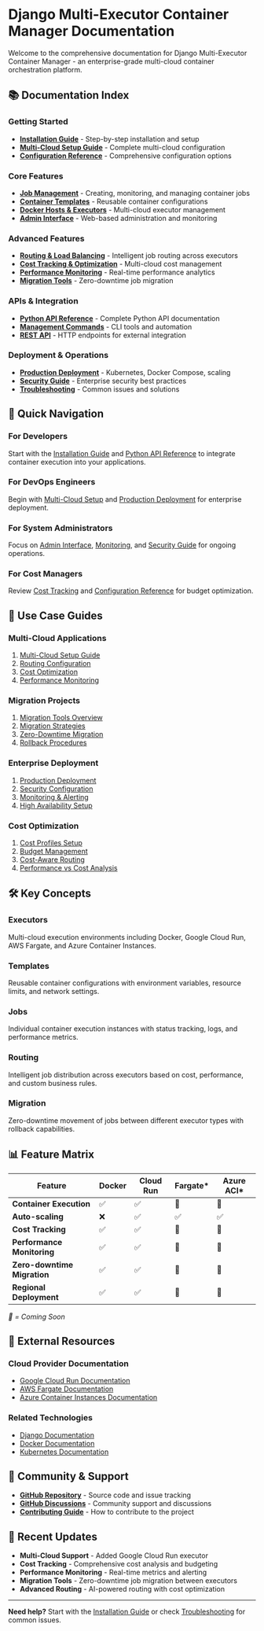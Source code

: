 # Django Multi-Executor Container Manager Documentation

Welcome to the comprehensive documentation for Django Multi-Executor Container Manager - an enterprise-grade multi-cloud container orchestration platform.

## 📚 Documentation Index

### Getting Started
- **[Installation Guide](installation.md)** - Step-by-step installation and setup
- **[Multi-Cloud Setup Guide](multi-cloud-setup.md)** - Complete multi-cloud configuration
- **[Configuration Reference](configuration.md)** - Comprehensive configuration options

### Core Features
- **[Job Management](jobs.md)** - Creating, monitoring, and managing container jobs
- **[Container Templates](templates.md)** - Reusable container configurations
- **[Docker Hosts & Executors](docker-hosts.md)** - Multi-cloud executor management
- **[Admin Interface](admin.md)** - Web-based administration and monitoring

### Advanced Features
- **[Routing & Load Balancing](routing.md)** - Intelligent job routing across executors
- **[Cost Tracking & Optimization](cost-tracking.md)** - Multi-cloud cost management
- **[Performance Monitoring](monitoring.md)** - Real-time performance analytics
- **[Migration Tools](migration.md)** - Zero-downtime job migration

### APIs & Integration
- **[Python API Reference](api.md)** - Complete Python API documentation
- **[Management Commands](commands.md)** - CLI tools and automation
- **[REST API](rest-api.md)** - HTTP endpoints for external integration

### Deployment & Operations
- **[Production Deployment](deployment.md)** - Kubernetes, Docker Compose, scaling
- **[Security Guide](security.md)** - Enterprise security best practices
- **[Troubleshooting](troubleshooting.md)** - Common issues and solutions

## 🚀 Quick Navigation

### For Developers
Start with the [Installation Guide](installation.md) and [Python API Reference](api.md) to integrate container execution into your applications.

### For DevOps Engineers
Begin with [Multi-Cloud Setup](multi-cloud-setup.md) and [Production Deployment](deployment.md) for enterprise deployment.

### For System Administrators
Focus on [Admin Interface](admin.md), [Monitoring](monitoring.md), and [Security Guide](security.md) for ongoing operations.

### For Cost Managers
Review [Cost Tracking](cost-tracking.md) and [Configuration Reference](configuration.md) for budget optimization.

## 🎯 Use Case Guides

### Multi-Cloud Applications
1. [Multi-Cloud Setup Guide](multi-cloud-setup.md)
2. [Routing Configuration](configuration.md#routing-rules)
3. [Cost Optimization](cost-tracking.md)
4. [Performance Monitoring](monitoring.md)

### Migration Projects
1. [Migration Tools Overview](migration.md)
2. [Migration Strategies](migration.md#migration-strategies)
3. [Zero-Downtime Migration](migration.md#zero-downtime-migration)
4. [Rollback Procedures](migration.md#rollback-procedures)

### Enterprise Deployment
1. [Production Deployment](deployment.md)
2. [Security Configuration](security.md)
3. [Monitoring & Alerting](monitoring.md)
4. [High Availability Setup](deployment.md#high-availability)

### Cost Optimization
1. [Cost Profiles Setup](cost-tracking.md#cost-profiles)
2. [Budget Management](cost-tracking.md#budget-management)
3. [Cost-Aware Routing](configuration.md#cost-aware-routing)
4. [Performance vs Cost Analysis](monitoring.md#cost-performance-analysis)

## 🛠️ Key Concepts

### **Executors**
Multi-cloud execution environments including Docker, Google Cloud Run, AWS Fargate, and Azure Container Instances.

### **Templates**
Reusable container configurations with environment variables, resource limits, and network settings.

### **Jobs**
Individual container execution instances with status tracking, logs, and performance metrics.

### **Routing**
Intelligent job distribution across executors based on cost, performance, and custom business rules.

### **Migration**
Zero-downtime movement of jobs between different executor types with rollback capabilities.

## 📊 Feature Matrix

| Feature | Docker | Cloud Run | Fargate* | Azure ACI* |
|---------|--------|-----------|----------|------------|
| **Container Execution** | ✅ | ✅ | 🔄 | 🔄 |
| **Auto-scaling** | ❌ | ✅ | ✅ | ✅ |
| **Cost Tracking** | ✅ | ✅ | 🔄 | 🔄 |
| **Performance Monitoring** | ✅ | ✅ | 🔄 | 🔄 |
| **Zero-downtime Migration** | ✅ | ✅ | 🔄 | 🔄 |
| **Regional Deployment** | ✅ | ✅ | 🔄 | 🔄 |

*🔄 = Coming Soon*

## 🔗 External Resources

### Cloud Provider Documentation
- [Google Cloud Run Documentation](https://cloud.google.com/run/docs)
- [AWS Fargate Documentation](https://docs.aws.amazon.com/fargate/)
- [Azure Container Instances Documentation](https://docs.microsoft.com/en-us/azure/container-instances/)

### Related Technologies
- [Django Documentation](https://docs.djangoproject.com/)
- [Docker Documentation](https://docs.docker.com/)
- [Kubernetes Documentation](https://kubernetes.io/docs/)

## 💬 Community & Support

- **[GitHub Repository](https://github.com/heysamtexas/django-docker-manager)** - Source code and issue tracking
- **[GitHub Discussions](https://github.com/heysamtexas/django-docker-manager/discussions)** - Community support and discussions
- **[Contributing Guide](../CONTRIBUTING.md)** - How to contribute to the project

## 🔄 Recent Updates

- **Multi-Cloud Support** - Added Google Cloud Run executor
- **Cost Tracking** - Comprehensive cost analysis and budgeting
- **Performance Monitoring** - Real-time metrics and alerting
- **Migration Tools** - Zero-downtime job migration between executors
- **Advanced Routing** - AI-powered routing with cost optimization

---

**Need help?** Start with the [Installation Guide](installation.md) or check [Troubleshooting](troubleshooting.md) for common issues.